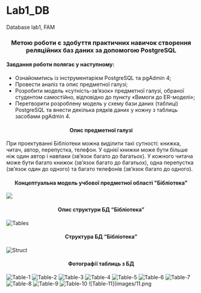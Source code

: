 # Lab1_DB
Database lab1, FAM


<h3 align="center">Метою роботи є здобуття практичних навичок створення реляційних баз даних за допомогою PostgreSQL</h3>

<h4>Завдання роботи полягає у наступному:</h4>
<ul>
<li>Ознайомитись із інструментарієм PostgreSQL та pgAdmin 4;</li>
<li>Провести аналіз та опис предметної галузі;</li>
<li>Розробити модель «сутність-зв’язок» предметної галузі, обраної студентом самостійно, відповідно до пункту «Вимоги до ER-моделі»;</li>
<li>Перетворити розроблену модель у схему бази даних (таблиці) PostgreSQL та внести декілька рядків даних у кожну з таблиць засобами pgAdmin 4.</li>
  </ul>

<h4 align="center">Опис предметної галузі</h4>
При проектуванні Бібліотеки можна виділити такі сутності: книжка, читач, автор, перепустка, телефон. У однієї книжки може бути більше ніж один автор і навпаки (зв’язок багато до багатьох). У кожного читача може бути багато книжок (зв’язок багато до багатьох), одна перепустка (зв’язок один до одного) та багато телефонів (зв’язок багато до одного).

<h4 align="center">Концептуальна модель учбової предметної області "Бібліотека"</h4>

<img align="center" src=images/er_scheme.png></img>

<h4 align="center">Опис структури БД “Бібліотека”</h4>

![Tables](images/table_info.png)

<h4 align="center">Структура БД “Бібліотека”</h4>

![Struct](images/tables.png)

<h4 align="center">Фотографії таблиць з БД</h4>

![Table-1](images/1.png)
![Table-2](images/2.png)
![Table-3](images/3.png)
![Table-4](images/4.png)
![Table-5](images/5.png)
![Table-6](images/6.png)
![Table-7](images/7.png)
![Table-8](images/8.png)
![Table-9](images/9.png)
![Table-10](images/10.png)
![Table-11](images/11.png
